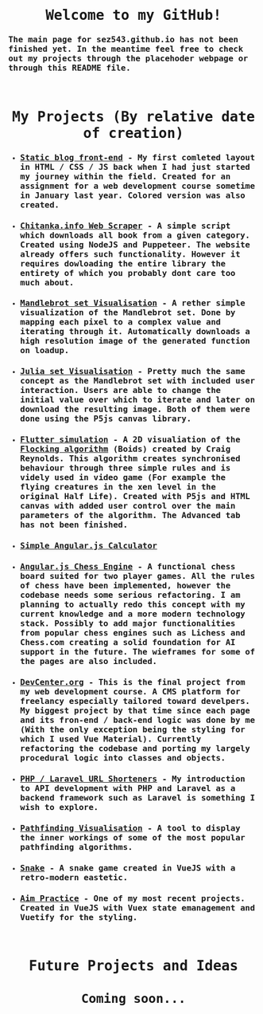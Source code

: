 <link ref="stylesheet" href="md_styles.css">
<div style="font-family: 'Fira Code', monospace; ">
<h1 style="text-align:center;"> Welcome to my GitHub!</h1>
<h3> The main page for sez543.github.io has not been finished yet. In the meantime feel free to check out my projects through the placehoder webpage or through this README file.</h3>
<br>
<h1 style="text-align:center;">My Projects (By relative date of creation)</h1>
<ul>
<li><h3><a href="sez543.github.io/blog">Static blog front-end</a> - My first comleted layout in HTML / CSS / JS back when I had just started my journey within the field. Created for an assignment for a web development course sometime in January last year. Colored version was also created.</h3></li>
<li><h3><a href="sez543.github.io/blog">Chitanka.info Web Scraper</a> - A simple script which downloads all book from a given category. Created using NodeJS and Puppeteer. The website already offers such functionality. However it requires dowloading the entire library the entirety of which you probably dont care too much about. </h3></li>
<li><h3><a href="sez543.github.io/blog">Mandlebrot set Visualisation</a> - A rether simple visualization of the Mandlebrot set. Done by mapping each pixel to a complex value and iterating through it. Automatically downloads a high resolution image of the generated function on loadup.</h3></li>
<li><h3><a href="sez543.github.io/julia-set-visualization">Julia set Visualisation</a> - Pretty much the same concept as the Mandlebrot set with included user interaction. Users are able to change the initial value over which to iterate and later on download the resulting image. Both of them were done using the P5js canvas library. </h3></li>
<li><h3><a href="sez543.github.io/flutter-simulation">Flutter simulation</a> - A 2D visualiation of the <a href="https://www.red3d.com/cwr/boids/">Flocking algorithm</a> (Boids) created by Craig Reynolds. This algorithm creates synchronised behaviour through three simple rules and is videly used in video game (For example the flying creatures in the xen level in the original Half Life). Created with P5js and HTML canvas with added user control over the main parameters of the algorithm. The Advanced tab has not been finished.</h3></li>
<li><h3><a href="sez543.github.io/blog">Simple Angular.js Calculator</a></h3></li>
<li><h3><a href="sez543.github.io/blog">Angular.js Chess Engine</a> - A functional chess board suited for two player games. All the rules of chess have been implemented, however the codebase needs some serious refactoring. I am planning to actually redo this concept with my current knowledge and a more modern technology stack. Possibly to add major functionalities from popular chess engines such as Lichess and Chess.com creating a solid foundation for AI support in the future. The wieframes for some of the pages are also included.</h3></li>
<li><h3><a href="sez543.github.io/blog">DevCenter.org</a> - This is the final project from my web development course. A CMS platform for freelancy especially tailored toward develpers. My biggest project by that time since each page and its fron-end / back-end logic was done by me (With the only exception being the styling for which I used Vue Material). Currently refactoring the codebase and porting my largely procedural logic into classes and objects.</h3></li>
<li><h3><a href="sez543.github.io/blog">PHP / Laravel URL Shorteners</a> - My introduction to API development with PHP and Laravel as a backend framework such as Laravel is something I wish to explore.</h3></li>
<li><h3><a href="sez543.github.io/blog">Pathfinding Visualisation</a> - A tool to display the inner workings of some of the most popular pathfinding algorithms. </h3></li>
<li><h3><a href="sez543.github.io/blog">Snake</a> - A snake game created in VueJS with a retro-modern eastetic.</h3></li>
<li><h3><a href="sez543.github.io/blog">Aim Practice</a> - One of my most recent projects. Created in VueJS with Vuex state emanagement and Vuetify for the styling. </h3></li>
</ul>
<br>
<h1 style="text-align:center;">Future Projects and Ideas</h1>
<h2 style="font-size:25px; text-align:center;">Coming soon... </h2>
</div>
